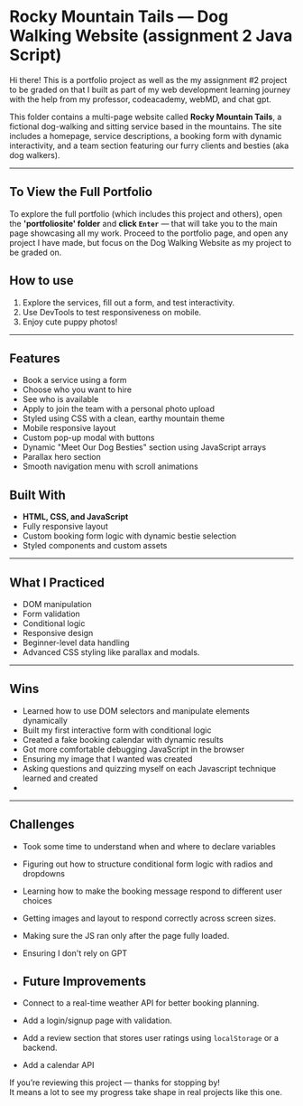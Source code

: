 # Rocky Mountain Tails — Dog Walking Website (assignment 2 Java Script)

Hi there! This is a portfolio project as well as the my assignment #2 project to be graded on that I built as part of my web development learning journey with the help from my professor, codeacademy, webMD, and chat gpt.

This folder contains a multi-page website called **Rocky Mountain Tails**, a fictional dog-walking and sitting service based in the mountains. The site includes a homepage, service descriptions, a booking form with dynamic interactivity, and a team section featuring our furry clients and besties (aka dog walkers).

---

##  To View the Full Portfolio

To explore the full portfolio (which includes this project and others), open the **'portfoliosite' folder** and **click `Enter`** — that will take you to the main page showcasing all my work.
Proceed to the portfolio page, and open any project I have made, but focus on the Dog Walking Website as my project to be graded on.

## How to use 

1. Explore the services, fill out a form, and test interactivity.
2. Use DevTools to test responsiveness on mobile.
3. Enjoy cute puppy photos!

---
## Features
- Book a service using a form
- Choose who you want to hire
- See who is available
- Apply to join the team with a personal photo upload
- Styled using CSS with a clean, earthy mountain theme
- Mobile responsive layout
- Custom pop-up modal with buttons
- Dynamic "Meet Our Dog Besties" section using JavaScript arrays
- Parallax hero section
- Smooth navigation menu with scroll animations

## Built With

- **HTML, CSS, and JavaScript**
- Fully responsive layout
- Custom booking form logic with dynamic bestie selection
- Styled components and custom assets

---

##  What I Practiced

- DOM manipulation
- Form validation
- Conditional logic
- Responsive design
- Beginner-level data handling
- Advanced CSS styling like parallax and modals.

---
## Wins

- Learned how to use DOM selectors and manipulate elements dynamically
- Built my first interactive form with conditional logic
- Created a fake booking calendar with dynamic results
- Got more comfortable debugging JavaScript in the browser
- Ensuring my image that I wanted was created
- Asking questions and quizzing myself on each Javascript technique learned and created
- 
---

## Challenges

- Took some time to understand when and where to declare variables
- Figuring out how to structure conditional form logic with radios and dropdowns
- Learning how to make the booking message respond to different user choices
- Getting images and layout to respond correctly across screen sizes.
- Making sure the JS ran only after the page fully loaded.
- Ensuring I don't rely on GPT

- ## Future Improvements
- Connect to a real-time weather API for better booking planning.
- Add a login/signup page with validation.
- Add a review section that stores user ratings using `localStorage` or a backend.
- Add a calendar API 
  


If you’re reviewing this project — thanks for stopping by!  
It means a lot to see my progress take shape in real projects like this one.

